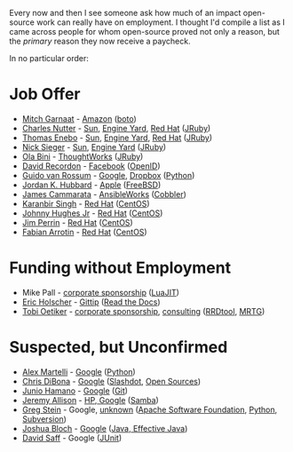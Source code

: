Every now and then I see someone ask how much of an impact open-source work can really have on employment.  I thought I'd compile a list as I came across people for whom open-source proved not only a reason, but the *primary* reason they now receive a paycheck.

In no particular order:

# Job Offer

* [Mitch Garnaat](https://github.com/garnaat) - [Amazon](http://www.elastician.com/2011/12/looking-at-clouds-from-both-sides-now.html) ([boto](http://docs.pythonboto.org/en/latest/))
* [Charles Nutter](http://blog.headius.com/) - [Sun](https://blogs.oracle.com/ontherecord/entry/sun_welcomes_jruby_developers), [Engine Yard](http://www.pcworld.com/article/169145/article.html), [Red Hat](http://www.theregister.co.uk/2012/05/23/red_hat_hires_j_ruby_brains/) ([JRuby](http://www.jruby.org/))
* [Thomas Enebo](http://blog.enebo.com/) - [Sun](https://blogs.oracle.com/ontherecord/entry/sun_welcomes_jruby_developers), [Engine Yard](http://www.pcworld.com/article/169145/article.html), [Red Hat](http://www.theregister.co.uk/2012/05/23/red_hat_hires_j_ruby_brains/) ([JRuby](http://www.jruby.org/))
* [Nick Sieger](http://blog.nicksieger.com/) - [Sun](http://blog.nicksieger.com/articles/2007/07/26/gig-jruby-and-glassfish-hackfest/), [Engine Yard](http://www.pcworld.com/article/169145/article.html) ([JRuby](http://www.jruby.org/))
* [Ola Bini](https://olabini.com/) - [ThoughtWorks](http://ola-bini.blogspot.com/2007/03/thoughtworks.html) ([JRuby](http://www.jruby.org/))
* [David Recordon](https://en.wikipedia.org/wiki/David_Recordon) - [Facebook](http://news.cnet.com/8301-13577_3-10317542-36.html#!) ([OpenID](http://openid.net/))
* [Guido van Rossum](http://www.python.org/~guido/) - [Google](https://groups.google.com/forum/#!topic/comp.lang.python/MtyVvWcVQvM%5B1-25-false%5D), [Dropbox](https://tech.dropbox.com/2012/12/welcome-guido/) ([Python](http://www.python.org/))
* [Jordan K. Hubbard](http://www.turbofuzz.com/jkh/) - [Apple](http://www.krsaborio.net/apple/research/2001/0625.htm) ([FreeBSD](http://www.freebsd.org/))
* [James Cammarata](https://github.com/jimi-c) - [AnsibleWorks](http://blog.ansibleworks.com/2013/12/08/the-origins-of-ansible/) ([Cobbler](http://www.cobblerd.org/))
* [Karanbir Singh](http://wiki.centos.org/KaranbirSingh) - [Red Hat](http://lists.centos.org/pipermail/centos-announce/2014-January/020100.html) ([CentOS](http://centos.org/))
* [Johnny Hughes Jr](http://wiki.centos.org/JohnnyHughes) - [Red Hat](http://lists.centos.org/pipermail/centos-announce/2014-January/020100.html) ([CentOS](http://centos.org/))
* [Jim Perrin](http://www.bit-integrity.com/) - [Red Hat](http://lists.centos.org/pipermail/centos-announce/2014-January/020100.html) ([CentOS](http://centos.org/))
* [Fabian Arrotin](http://arrfab.net/blog/) - [Red Hat](http://lists.centos.org/pipermail/centos-announce/2014-January/020100.html) ([CentOS](http://centos.org/))

# Funding without Employment

* Mike Pall - [corporate sponsorship](http://luajit.org/sponsors.html) ([LuaJIT](http://luajit.org/))
* [Eric Holscher](http://ericholscher.com/about/) - [Gittip](http://ericholscher.com/blog/2013/sep/25/help-me-improve-documentation/) ([Read the Docs](https://readthedocs.org/))
* [Tobi Oetiker](http://tobi.oetiker.ch/hp/) - [corporate sponsorship](http://oss.oetiker.ch/rrdtool/sponsor.en.html), [consulting](http://www.oetiker.ch/) ([RRDtool](http://oss.oetiker.ch/rrdtool/), [MRTG](http://oss.oetiker.ch/mrtg/))

# Suspected, but Unconfirmed

* [Alex Martelli](http://www.aleax.it/) - [Google](http://stackoverflow.com/a/2561008/120999) ([Python](http://www.aleax.it/python_mat_en.html))
* [Chris DiBona](http://www.dibona.com/) - [Google](http://www.linkedin.com/in/cdibona) ([Slashdot](http://www.wired.com/techbiz/media/news/2002/10/55682), [Open Sources](http://oreilly.com/openbook/opensources/book/index.html))
* [Junio Hamano](http://git-blame.blogspot.com/) - [Google](http://www.linkedin.com/in/gitster) ([Git](http://marc.info/?l=git&m=112243466603239))
* [Jeremy Allison](https://www.samba.org/~jra/) - [HP, Google](http://www.linkedin.com/in/jeremyallison) ([Samba](https://www.samba.org/))
* [Greg Stein](http://prng.blogspot.com/) - Google, [unknown](http://prng.blogspot.com/2008/07/transitions.html) ([Apache Software Foundation](https://www.apache.org/foundation/), [Python](http://www.python.org/), [Subversion](https://subversion.apache.org/))
* [Joshua Bloch](https://en.wikipedia.org/wiki/Joshua_Bloch) - [Google](https://web.archive.org/web/20070529205555/http://java.sun.com/javaone/sf/2007/articles/rockstar_bloch.jsp) ([Java, Effective Java](http://www.oracle.com/technetwork/java/effectivejava-136174.html))
* [David Saff](http://david.saff.net/) - Google ([JUnit](http://junit.org/))
